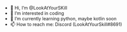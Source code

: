 - 👋 Hi, I’m @LookAtYourSKill
- 👀 I’m interested in coding
- 🌱 I’m currently learning python, maybe kotlin soon
- 📫 How to reach me: Discord (LookAtYourSkill#8691)

<!---
LookAtYourSKill/LookAtYourSKill is a ✨ special ✨ repository because its `README.md` (this file) appears on your GitHub profile.
You can click the Preview link to take a look at your changes.
--->
